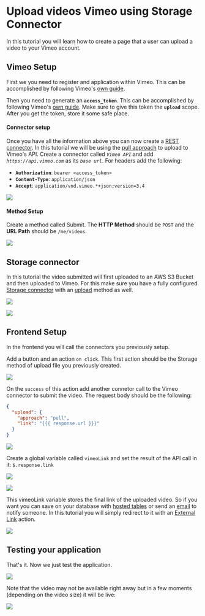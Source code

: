 # Upload videos Vimeo using Storage Connector

In this tutorial you will learn how to create a page that a user can upload a video to your Vimeo account.

## Vimeo Setup

First we you need to register and application within Vimeo. This can be accomplished by following Vimeo's [own guide](https://developer.vimeo.com/api/guides/start#register-your-app).

Then you need to generate an **`access_token`**. This can be accomplished by following Vimeo's [own guide](https://developer.vimeo.com/api/guides/start#generate-access-token). Make sure to give this token the **`upload`** scope. After you get the token, store it some safe place.

#### Connector setup

Once you have all the information above you can now create a [REST connector](../../docs/back-end/connectors/restful-api.md).  In this tutorial we will be using the [pull approach](https://developer.vimeo.com/api/upload/videos#pull-approach) to upload to Vimeo's API. Create a connector called _`Vimeo API`_ and add  _`https://api.vimeo.com`_ as its _`base url`_. For headers add the following:

* **`Authorization`**: `bearer <access_token>`
* **`Content-Type`**: `application/json`
* **`Accept`**: `application/vnd.vimeo.*+json;version=3.4`

![](<../../.gitbook/assets/image (58).png>)

#### Method Setup

Create a method called Submit. The **HTTP Method** should be `POST` and the **URL Path** should be `/me/videos`.

![](<../../.gitbook/assets/image (56).png>)

## Storage connector

In this tutorial the video submitted will first uploaded to an AWS S3 Bucket and then uploaded to Vimeo. For this make sure you have a fully configured [Storage connector](../../docs/back-end/connectors/storage.md) with an [upload](../../docs/back-end/connectors/storage.md#upload) method as well.

![](<../../.gitbook/assets/image (62) (1).png>)

![](<../../.gitbook/assets/image (60).png>)

## Frontend Setup

In the frontend you will call the connectors you previously setup.

Add a button and an action `on click`. This first action should be the Storage method of upload file you previously created.

![](<../../.gitbook/assets/image (65).png>)

On the `success` of this action add another connetor call to the Vimeo connector to submit the video. The request body should be the following:

```json
{
  "upload": {
    "approach": "pull",
    "link": "{{{ response.url }}}"
  }
}
```

![](<../../.gitbook/assets/image (59) (1).png>)

Create a global variable called `vimeoLink` and set the result of the API call in it: `$.response.link`

![](<../../.gitbook/assets/image (47).png>)

![](<../../.gitbook/assets/image (51).png>)

This vimeoLink variable stores the final link of the uploaded video. So if you want you can save on your database with [hosted tables](../../docs/front-end/actions/hosted-tables.md) or send an [email](../../docs/back-end/connectors/e-mail.md) to notify someone. In this tutorial you will simply redirect to it with an [External Link](../../docs/front-end/actions/external-link.md) action.

![](<../../.gitbook/assets/image (66) (1).png>)

## Testing your application

That's it. Now we just test the application.

![](../../.gitbook/assets/vimeo.gif)

Note that the video may not be available right away but in a few moments (depending on the video size) it will be live:

![](<../../.gitbook/assets/image (63) (1).png>)

